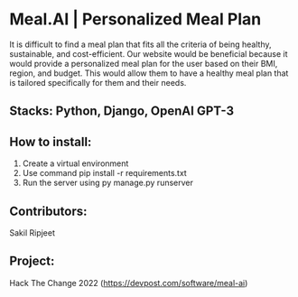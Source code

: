 # Meal.AI | Personalized Meal Plan
It is difficult to find a meal plan that fits all the criteria of being healthy, sustainable, and cost-efficient. Our website would be beneficial because it would provide a personalized meal plan for the user based on their BMI, region, and budget. This would allow them to have a healthy meal plan that is tailored specifically for them and their needs.

## Stacks: Python, Django, OpenAI GPT-3

## How to install:
1. Create a virtual environment
2. Use command pip install -r requirements.txt
3. Run the server using py manage.py runserver

## Contributors:
Sakil
Ripjeet

## Project:
Hack The Change 2022 (https://devpost.com/software/meal-ai)